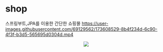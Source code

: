 # shop
스프링부트,JPA를 이용한 간단한 쇼핑몰 
https://user-images.githubusercontent.com/69129562/173608529-8b4f234d-6c90-4f3f-b3d5-565695d0304d.mp4
<p align="center">
<img src="(https://user-images.githubusercontent.com/69129562/173608529-8b4f234d-6c90-4f3f-b3d5-565695d0304d.mp4)">
</p>
